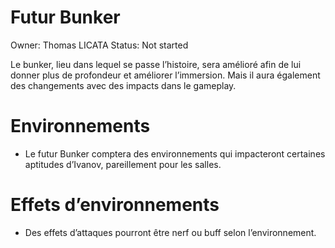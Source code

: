 # Futur Bunker

Owner: Thomas LICATA
Status: Not started

Le bunker, lieu dans lequel se passe l’histoire, sera amélioré afin de lui donner plus de profondeur et améliorer l’immersion. Mais il aura également des changements avec des impacts dans le gameplay. 

# Environnements

- Le futur Bunker comptera des environnements qui impacteront certaines aptitudes d’Ivanov, pareillement pour les salles.

# Effets d’environnements

- Des effets d’attaques pourront être nerf ou buff selon l’environnement.
